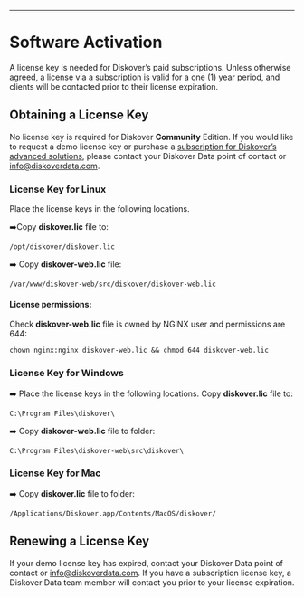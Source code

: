 ___
# <a id=“activation”></a>Software Activation

A license key is needed for Diskover’s paid subscriptions. Unless otherwise agreed, a license via a subscription is valid for a one (1) year period, and clients will be contacted prior to their license expiration.

## Obtaining a License Key

No license key is required for Diskover **Community** Edition. If you would like to request a demo license key or purchase a [subscription for Diskover’s advanced solutions](https://www.diskoverdata.com/solutions/), please contact your Diskover Data point of contact or <a href=“mailto:info@diskoverdata.com”>info@diskoverdata.com</a>.

### License Key for Linux

Place the license keys in the following locations. 

➡️Copy **diskover.lic** file to:
```
/opt/diskover/diskover.lic
```

➡️ Copy **diskover-web.lic** file:
```
/var/www/diskover-web/src/diskover/diskover-web.lic
```
#### License permissions:

Check **diskover-web.lic** file is owned by NGINX user and permissions are 644:
```
chown nginx:nginx diskover-web.lic && chmod 644 diskover-web.lic
```

### License Key for Windows

➡️ Place the license keys in the following locations. Copy **diskover.lic** file to:
```
C:\Program Files\diskover\
```

➡️ Copy **diskover-web.lic** file to folder:
```
C:\Program Files\diskover-web\src\diskover\
```
### License Key for Mac

➡️ Copy **diskover.lic** file to folder:
```
/Applications/Diskover.app/Contents/MacOS/diskover/
```

## Renewing a License Key

If your demo license key has expired, contact your Diskover Data point of contact or <a href=“mailto:info@diskoverdata.com”>info@diskoverdata.com</a>. If you have a subscription license key, a Diskover Data team member will contact you prior to your license expiration.
